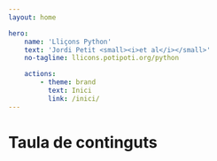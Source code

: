 ```yaml
---
layout: home

hero:
    name: 'Lliçons Python'
    text: 'Jordi Petit <small><i>et al</i></small>'
    no-tagline: llicons.potipoti.org/python

    actions:
        - theme: brand
          text: Inici
          link: /inici/
---
```


<h1 class="tagline">Taula de continguts</h1>

<MyIndex/>
